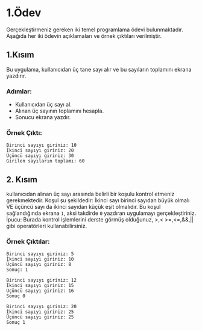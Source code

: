 # 1.Ödev

Gerçekleştirmeniz gereken iki temel programlama ödevi bulunmaktadır. Aşağıda her iki ödevin açıklamaları ve örnek çıktıları verilmiştir.

## 1.Kısım

Bu uygulama, kullanıcıdan üç tane sayı alır ve bu sayıların toplamını ekrana yazdırır.

### Adımlar:
- Kullanıcıdan üç sayı al.
- Alınan üç sayının toplamını hesapla.
- Sonucu ekrana yazdır.

### Örnek Çıktı:
```
Birinci sayıyı giriniz: 10
İkinci sayıyı giriniz: 20
Üçüncü sayıyı giriniz: 30
Girilen sayıların toplamı: 60
```

## 2. Kısım
kullanıcıdan alınan üç sayı arasında belirli bir koşulu kontrol etmeniz gerekmektedir. Koşul şu şekildedir: İkinci sayı birinci sayıdan büyük olmalı VE üçüncü sayı da ikinci sayıdan küçük eşit olmalıdır. Bu koşul sağlandığında ekrana `1`, aksi takdirde `0` yazdıran uygulamayı gerçekleştiriniz.
İpucu: Burada kontrol işlemlerini derste görmüş olduğunuz, >,< >=,<=,&&,|| gibi operatörleri kullanabilirsiniz.
### Örnek Çıktılar:
```
Birinci sayıyı giriniz: 5
İkinci sayıyı giriniz: 10
Üçüncü sayıyı giriniz: 8
Sonuç: 1

```
```
Birinci sayıyı giriniz: 12
İkinci sayıyı giriniz: 15
Üçüncü sayıyı giriniz: 16
Sonuç 0
```

```
Birinci sayıyı giriniz: 20
İkinci sayıyı giriniz: 25
Üçüncü sayıyı giriniz: 25
Sonuç 1
```